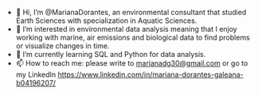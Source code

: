 - 👋 Hi, I’m @MarianaDorantes, an environmental consultant that studied Earth Sciences with specialization in Aquatic Sciences. 
- 👀 I’m interested in environmental data analysis meaning that I enjoy working with marine, air emissions and biological data to find problems or visualize changes in time.
- 🌱 I’m currently learning SQL and Python for data analysis.
- 📫 How to reach me: please write to marianadg30@gmail.com or go to my LinkedIn https://www.linkedin.com/in/mariana-dorantes-galeana-b04196207/

<!---
MarianaDorantes/MarianaDorantes is a ✨ special ✨ repository because its `README.md` (this file) appears on your GitHub profile.
You can click the Preview link to take a look at your changes.
--->
